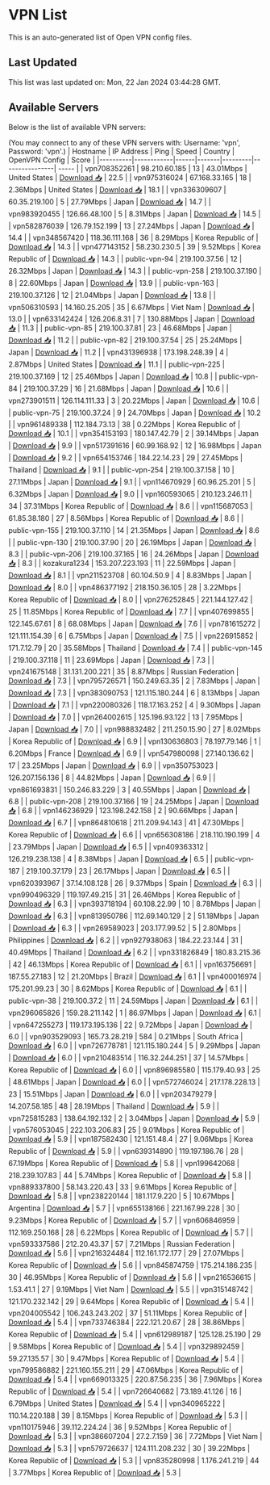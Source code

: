 # VPN List

This is an auto-generated list of Open VPN config files.

## Last Updated

This list was last updated on: Mon, 22 Jan 2024 03:44:28 GMT.

## Available Servers

Below is the list of available VPN servers:

(You may connect to any of these VPN servers with: Username: 'vpn', Password: 'vpn'.)
| Hostname | IP Address | Ping | Speed | Country | OpenVPN Config | Score |
|----------|------------|------|-------|---------|----------------| ----- |
| vpn708352261 | 98.210.60.185 | 13 | 43.01Mbps | United States | [Download 📥](./configs/server_0_US.ovpn) | 22.5 |
| vpn975316024 | 67.168.33.165 | 18 | 2.36Mbps | United States | [Download 📥](./configs/server_1_US.ovpn) | 18.1 |
| vpn336309607 | 60.35.219.100 | 5 | 27.79Mbps | Japan | [Download 📥](./configs/server_2_JP.ovpn) | 14.7 |
| vpn983920455 | 126.66.48.100 | 5 | 8.31Mbps | Japan | [Download 📥](./configs/server_3_JP.ovpn) | 14.5 |
| vpn582876039 | 126.79.152.199 | 13 | 27.24Mbps | Japan | [Download 📥](./configs/server_4_JP.ovpn) | 14.4 |
| vpn348567420 | 118.36.111.168 | 36 | 8.29Mbps | Korea Republic of | [Download 📥](./configs/server_5_KR.ovpn) | 14.3 |
| vpn477143152 | 58.230.230.5 | 39 | 9.52Mbps | Korea Republic of | [Download 📥](./configs/server_6_KR.ovpn) | 14.3 |
| public-vpn-94 | 219.100.37.56 | 12 | 26.32Mbps | Japan | [Download 📥](./configs/server_7_JP.ovpn) | 14.3 |
| public-vpn-258 | 219.100.37.190 | 8 | 22.60Mbps | Japan | [Download 📥](./configs/server_8_JP.ovpn) | 13.9 |
| public-vpn-163 | 219.100.37.126 | 12 | 21.04Mbps | Japan | [Download 📥](./configs/server_9_JP.ovpn) | 13.8 |
| vpn506310593 | 14.160.25.205 | 35 | 6.67Mbps | Viet Nam | [Download 📥](./configs/server_10_VN.ovpn) | 13.0 |
| vpn633142424 | 126.206.8.31 | 7 | 130.88Mbps | Japan | [Download 📥](./configs/server_11_JP.ovpn) | 11.3 |
| public-vpn-85 | 219.100.37.81 | 23 | 46.68Mbps | Japan | [Download 📥](./configs/server_12_JP.ovpn) | 11.2 |
| public-vpn-82 | 219.100.37.54 | 25 | 25.24Mbps | Japan | [Download 📥](./configs/server_13_JP.ovpn) | 11.2 |
| vpn431396938 | 173.198.248.39 | 4 | 2.87Mbps | United States | [Download 📥](./configs/server_14_US.ovpn) | 11.1 |
| public-vpn-225 | 219.100.37.169 | 12 | 25.46Mbps | Japan | [Download 📥](./configs/server_15_JP.ovpn) | 10.8 |
| public-vpn-84 | 219.100.37.29 | 16 | 21.68Mbps | Japan | [Download 📥](./configs/server_16_JP.ovpn) | 10.6 |
| vpn273901511 | 126.114.111.33 | 3 | 20.22Mbps | Japan | [Download 📥](./configs/server_17_JP.ovpn) | 10.6 |
| public-vpn-75 | 219.100.37.24 | 9 | 24.70Mbps | Japan | [Download 📥](./configs/server_18_JP.ovpn) | 10.2 |
| vpn961489338 | 112.184.73.13 | 38 | 0.22Mbps | Korea Republic of | [Download 📥](./configs/server_19_KR.ovpn) | 10.1 |
| vpn354153193 | 180.147.42.79 | 2 | 39.14Mbps | Japan | [Download 📥](./configs/server_20_JP.ovpn) | 9.9 |
| vpn517391616 | 60.99.168.92 | 12 | 16.98Mbps | Japan | [Download 📥](./configs/server_21_JP.ovpn) | 9.2 |
| vpn654153746 | 184.22.14.23 | 29 | 27.45Mbps | Thailand | [Download 📥](./configs/server_22_TH.ovpn) | 9.1 |
| public-vpn-254 | 219.100.37.158 | 10 | 27.11Mbps | Japan | [Download 📥](./configs/server_23_JP.ovpn) | 9.1 |
| vpn114670929 | 60.96.25.201 | 5 | 6.32Mbps | Japan | [Download 📥](./configs/server_24_JP.ovpn) | 9.0 |
| vpn160593065 | 210.123.246.11 | 34 | 37.31Mbps | Korea Republic of | [Download 📥](./configs/server_25_KR.ovpn) | 8.6 |
| vpn115687053 | 61.85.38.180 | 27 | 8.56Mbps | Korea Republic of | [Download 📥](./configs/server_26_KR.ovpn) | 8.6 |
| public-vpn-155 | 219.100.37.110 | 14 | 21.35Mbps | Japan | [Download 📥](./configs/server_27_JP.ovpn) | 8.6 |
| public-vpn-130 | 219.100.37.90 | 20 | 26.19Mbps | Japan | [Download 📥](./configs/server_28_JP.ovpn) | 8.3 |
| public-vpn-206 | 219.100.37.165 | 16 | 24.26Mbps | Japan | [Download 📥](./configs/server_29_JP.ovpn) | 8.3 |
| kozakura1234 | 153.207.223.193 | 11 | 22.59Mbps | Japan | [Download 📥](./configs/server_30_JP.ovpn) | 8.1 |
| vpn211523708 | 60.104.50.9 | 4 | 8.83Mbps | Japan | [Download 📥](./configs/server_31_JP.ovpn) | 8.0 |
| vpn486377192 | 218.150.36.105 | 28 | 3.22Mbps | Korea Republic of | [Download 📥](./configs/server_32_KR.ovpn) | 8.0 |
| vpn276252845 | 221.144.127.42 | 25 | 11.85Mbps | Korea Republic of | [Download 📥](./configs/server_33_KR.ovpn) | 7.7 |
| vpn407699855 | 122.145.67.61 | 8 | 68.08Mbps | Japan | [Download 📥](./configs/server_34_JP.ovpn) | 7.6 |
| vpn781615272 | 121.111.154.39 | 6 | 6.75Mbps | Japan | [Download 📥](./configs/server_35_JP.ovpn) | 7.5 |
| vpn226915852 | 171.7.12.79 | 20 | 35.58Mbps | Thailand | [Download 📥](./configs/server_36_TH.ovpn) | 7.4 |
| public-vpn-145 | 219.100.37.118 | 11 | 23.69Mbps | Japan | [Download 📥](./configs/server_37_JP.ovpn) | 7.3 |
| vpn241675148 | 31.131.200.221 | 35 | 8.87Mbps | Russian Federation | [Download 📥](./configs/server_38_RU.ovpn) | 7.3 |
| vpn795726571 | 150.249.63.35 | 2 | 7.83Mbps | Japan | [Download 📥](./configs/server_39_JP.ovpn) | 7.3 |
| vpn383090753 | 121.115.180.244 | 6 | 8.13Mbps | Japan | [Download 📥](./configs/server_40_JP.ovpn) | 7.1 |
| vpn220080326 | 118.17.163.252 | 4 | 9.30Mbps | Japan | [Download 📥](./configs/server_41_JP.ovpn) | 7.0 |
| vpn264002615 | 125.196.93.122 | 13 | 7.95Mbps | Japan | [Download 📥](./configs/server_42_JP.ovpn) | 7.0 |
| vpn988832482 | 211.250.15.90 | 27 | 8.02Mbps | Korea Republic of | [Download 📥](./configs/server_43_KR.ovpn) | 6.9 |
| vpn130636803 | 78.197.79.146 | 1 | 6.20Mbps | France | [Download 📥](./configs/server_44_FR.ovpn) | 6.9 |
| vpn547980098 | 27.140.136.62 | 17 | 23.25Mbps | Japan | [Download 📥](./configs/server_45_JP.ovpn) | 6.9 |
| vpn350753023 | 126.207.156.136 | 8 | 44.82Mbps | Japan | [Download 📥](./configs/server_46_JP.ovpn) | 6.9 |
| vpn861693831 | 150.246.83.229 | 3 | 40.55Mbps | Japan | [Download 📥](./configs/server_47_JP.ovpn) | 6.8 |
| public-vpn-208 | 219.100.37.166 | 19 | 24.25Mbps | Japan | [Download 📥](./configs/server_48_JP.ovpn) | 6.8 |
| vpn146236929 | 123.198.242.158 | 2 | 90.66Mbps | Japan | [Download 📥](./configs/server_49_JP.ovpn) | 6.7 |
| vpn864810618 | 211.209.94.143 | 41 | 47.30Mbps | Korea Republic of | [Download 📥](./configs/server_50_KR.ovpn) | 6.6 |
| vpn656308186 | 218.110.190.199 | 4 | 23.79Mbps | Japan | [Download 📥](./configs/server_51_JP.ovpn) | 6.5 |
| vpn409363312 | 126.219.238.138 | 4 | 8.38Mbps | Japan | [Download 📥](./configs/server_52_JP.ovpn) | 6.5 |
| public-vpn-187 | 219.100.37.179 | 23 | 26.17Mbps | Japan | [Download 📥](./configs/server_53_JP.ovpn) | 6.5 |
| vpn620393967 | 37.14.108.128 | 26 | 9.37Mbps | Spain | [Download 📥](./configs/server_54_ES.ovpn) | 6.3 |
| vpn990496329 | 119.197.49.215 | 31 | 26.46Mbps | Korea Republic of | [Download 📥](./configs/server_55_KR.ovpn) | 6.3 |
| vpn393718194 | 60.108.22.99 | 10 | 8.78Mbps | Japan | [Download 📥](./configs/server_56_JP.ovpn) | 6.3 |
| vpn813950786 | 112.69.140.129 | 2 | 51.18Mbps | Japan | [Download 📥](./configs/server_57_JP.ovpn) | 6.3 |
| vpn269589023 | 203.177.99.52 | 5 | 2.80Mbps | Philippines | [Download 📥](./configs/server_58_PH.ovpn) | 6.2 |
| vpn927938063 | 184.22.23.144 | 31 | 40.49Mbps | Thailand | [Download 📥](./configs/server_59_TH.ovpn) | 6.2 |
| vpn331826849 | 180.83.215.36 | 42 | 46.13Mbps | Korea Republic of | [Download 📥](./configs/server_60_KR.ovpn) | 6.1 |
| vpn163756691 | 187.55.27.183 | 12 | 21.20Mbps | Brazil | [Download 📥](./configs/server_61_BR.ovpn) | 6.1 |
| vpn400016974 | 175.201.99.23 | 30 | 8.62Mbps | Korea Republic of | [Download 📥](./configs/server_62_KR.ovpn) | 6.1 |
| public-vpn-38 | 219.100.37.2 | 11 | 24.59Mbps | Japan | [Download 📥](./configs/server_63_JP.ovpn) | 6.1 |
| vpn296065826 | 159.28.211.142 | 1 | 86.97Mbps | Japan | [Download 📥](./configs/server_64_JP.ovpn) | 6.1 |
| vpn647255273 | 119.173.195.136 | 22 | 9.72Mbps | Japan | [Download 📥](./configs/server_65_JP.ovpn) | 6.0 |
| vpn903529093 | 165.73.28.219 | 584 | 0.21Mbps | South Africa | [Download 📥](./configs/server_66_ZA.ovpn) | 6.0 |
| vpn726778781 | 121.115.180.244 | 5 | 9.29Mbps | Japan | [Download 📥](./configs/server_67_JP.ovpn) | 6.0 |
| vpn210483514 | 116.32.244.251 | 37 | 14.57Mbps | Korea Republic of | [Download 📥](./configs/server_68_KR.ovpn) | 6.0 |
| vpn896985580 | 115.179.40.93 | 25 | 48.61Mbps | Japan | [Download 📥](./configs/server_69_JP.ovpn) | 6.0 |
| vpn572746024 | 217.178.228.13 | 23 | 15.51Mbps | Japan | [Download 📥](./configs/server_70_JP.ovpn) | 6.0 |
| vpn203479279 | 14.207.58.185 | 48 | 28.19Mbps | Thailand | [Download 📥](./configs/server_71_TH.ovpn) | 5.9 |
| vpn725815283 | 138.64.192.132 | 2 | 3.04Mbps | Japan | [Download 📥](./configs/server_72_JP.ovpn) | 5.9 |
| vpn576053045 | 222.103.206.83 | 25 | 9.01Mbps | Korea Republic of | [Download 📥](./configs/server_73_KR.ovpn) | 5.9 |
| vpn187582430 | 121.151.48.4 | 27 | 9.06Mbps | Korea Republic of | [Download 📥](./configs/server_74_KR.ovpn) | 5.9 |
| vpn639314890 | 119.197.186.76 | 28 | 67.19Mbps | Korea Republic of | [Download 📥](./configs/server_75_KR.ovpn) | 5.8 |
| vpn199642068 | 218.239.107.83 | 44 | 5.74Mbps | Korea Republic of | [Download 📥](./configs/server_76_KR.ovpn) | 5.8 |
| vpn889337800 | 58.143.220.43 | 33 | 9.61Mbps | Korea Republic of | [Download 📥](./configs/server_77_KR.ovpn) | 5.8 |
| vpn238220144 | 181.117.9.220 | 5 | 10.67Mbps | Argentina | [Download 📥](./configs/server_78_AR.ovpn) | 5.7 |
| vpn655138166 | 221.167.99.228 | 30 | 9.23Mbps | Korea Republic of | [Download 📥](./configs/server_79_KR.ovpn) | 5.7 |
| vpn606846959 | 112.169.250.168 | 28 | 6.22Mbps | Korea Republic of | [Download 📥](./configs/server_80_KR.ovpn) | 5.7 |
| vpn593337586 | 212.20.43.37 | 57 | 7.21Mbps | Russian Federation | [Download 📥](./configs/server_81_RU.ovpn) | 5.6 |
| vpn216324484 | 112.161.172.177 | 29 | 27.07Mbps | Korea Republic of | [Download 📥](./configs/server_82_KR.ovpn) | 5.6 |
| vpn845874759 | 175.214.186.235 | 30 | 46.95Mbps | Korea Republic of | [Download 📥](./configs/server_83_KR.ovpn) | 5.6 |
| vpn216536615 | 1.53.41.1 | 27 | 9.19Mbps | Viet Nam | [Download 📥](./configs/server_84_VN.ovpn) | 5.5 |
| vpn315148742 | 121.170.232.142 | 29 | 9.64Mbps | Korea Republic of | [Download 📥](./configs/server_85_KR.ovpn) | 5.4 |
| vpn204005542 | 106.243.243.202 | 37 | 51.11Mbps | Korea Republic of | [Download 📥](./configs/server_86_KR.ovpn) | 5.4 |
| vpn733746384 | 222.121.20.67 | 28 | 38.86Mbps | Korea Republic of | [Download 📥](./configs/server_87_KR.ovpn) | 5.4 |
| vpn612989187 | 125.128.25.190 | 29 | 9.58Mbps | Korea Republic of | [Download 📥](./configs/server_88_KR.ovpn) | 5.4 |
| vpn329892459 | 59.27.135.57 | 30 | 9.47Mbps | Korea Republic of | [Download 📥](./configs/server_89_KR.ovpn) | 5.4 |
| vpn799586882 | 221.160.155.211 | 29 | 47.06Mbps | Korea Republic of | [Download 📥](./configs/server_90_KR.ovpn) | 5.4 |
| vpn669013325 | 220.87.56.235 | 36 | 7.96Mbps | Korea Republic of | [Download 📥](./configs/server_91_KR.ovpn) | 5.4 |
| vpn726640682 | 73.189.41.126 | 16 | 6.79Mbps | United States | [Download 📥](./configs/server_92_US.ovpn) | 5.4 |
| vpn340965222 | 110.14.220.188 | 39 | 8.15Mbps | Korea Republic of | [Download 📥](./configs/server_93_KR.ovpn) | 5.3 |
| vpn110175946 | 39.112.224.24 | 36 | 9.52Mbps | Korea Republic of | [Download 📥](./configs/server_94_KR.ovpn) | 5.3 |
| vpn386607204 | 27.2.7.159 | 36 | 7.72Mbps | Viet Nam | [Download 📥](./configs/server_95_VN.ovpn) | 5.3 |
| vpn579726637 | 124.111.208.232 | 30 | 39.22Mbps | Korea Republic of | [Download 📥](./configs/server_96_KR.ovpn) | 5.3 |
| vpn835280998 | 1.176.241.219 | 44 | 3.77Mbps | Korea Republic of | [Download 📥](./configs/server_97_KR.ovpn) | 5.3 |
